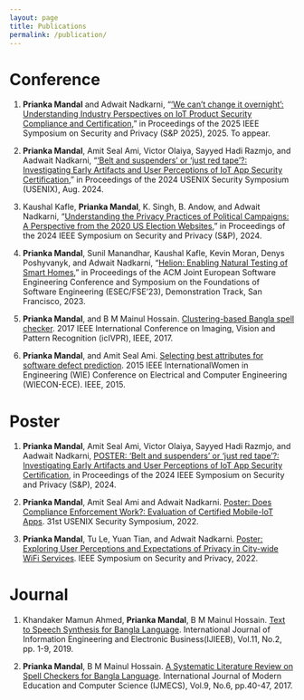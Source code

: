 ```yaml
---
layout: page
title: Publications
permalink: /publication/
---
```


# Conference

1. **Prianka Mandal** and Adwait Nadkarni, “[‘We can’t change it overnight’: Understanding Industry Perspectives on IoT Product Security Compliance and Certification](),” in Proceedings of the 2025 IEEE Symposium on Security and Privacy (S&P 2025), 2025. To appear.

2.  **Prianka Mandal**, Amit Seal Ami, Victor Olaiya, Sayyed Hadi Razmjo, and Aadwait Nadkarni, “[‘Belt and suspenders’ or ‘just red tape’?: Investigating Early Artifacts and User Perceptions of IoT App Security Certification](https://www.usenix.org/conference/usenixsecurity24/presentation/mandal),” in Proceedings of the 2024 USENIX Security Symposium (USENIX), Aug. 2024. 

3.  Kaushal Kafle, **Prianka Mandal**, K. Singh, B. Andow, and Adwait Nadkarni, “[Understanding the Privacy Practices of Political Campaigns: A Perspective from the 2020 US Election Websites](https://www.computer.org/csdl/proceedings-article/sp/2024/313000a091/1Ub22Yc2aOc),” in Proceedings of the 2024 IEEE Symposium on Security and Privacy (S&P), 2024.

4.  **Prianka Mandal**, Sunil Manandhar, Kaushal Kafle, Kevin Moran, Denys Poshyvanyk, and Adwait Nadkarni, “[Helion: Enabling Natural Testing of Smart Homes](https://dl.acm.org/doi/10.1145/3611643.3613095),” in Proceedings of the ACM Joint European Software Engineering Conference and Symposium on the Foundations of Software Engineering (ESEC/FSE’23), Demonstration Track, San Francisco, 2023. 

5. **Prianka Mandal**, and B M Mainul Hossain. [Clustering-based Bangla spell checker](https://ieeexplore.ieee.org/document/7890878). 2017 IEEE International Conference on Imaging, Vision and Pattern Recognition (icIVPR), IEEE, 2017.

6. **Prianka Mandal**, and Amit Seal Ami. [Selecting best attributes for software defect prediction](https://ieeexplore.ieee.org/document/7444011). 2015 IEEE InternationalWomen in Engineering (WIE) Conference on Electrical and Computer Engineering (WIECON-ECE). IEEE, 2015. 

# Poster

1. **Prianka Mandal**, Amit Seal Ami, Victor Olaiya, Sayyed Hadi Razmjo, and Aadwait Nadkarni, [POSTER: ‘Belt and suspenders’ or ‘just red tape’?: Investigating Early Artifacts and User Perceptions of IoT App Security Certification](https://sp2024.ieee-security.org/downloads/SP24-posters/sp24posters-final11.pdf), in Proceedings of the 2024 IEEE Symposium on Security and Privacy (S&P), 2024.

2. **Prianka Mandal**, Amit Seal Ami and Adwait Nadkarni. [Poster: Does Compliance Enforcement Work?: Evaluation of Certified Mobile-IoT Apps](). 31st USENIX Security Symposium, 2022.

3. **Prianka Mandal**, Tu Le, Yuan Tian, and Adwait Nadkarni. [Poster: Exploring User Perceptions and Expectations of Privacy in City-wide WiFi Services](https://www.ieee-security.org/TC/SP2022/downloads/SP22-posters/sp22-posters-28.pdf). IEEE Symposium on Security and Privacy, 2022.


# Journal

1. Khandaker Mamun Ahmed, **Prianka Mandal**, B M Mainul Hossain. [Text to Speech Synthesis for Bangla Language](https://www.mecs-press.org/ijieeb/ijieeb-v11-n2/IJIEEB-V11-N2-1.pdf). International Journal of Information Engineering and Electronic Business(IJIEEB), Vol.11, No.2, pp. 1-9, 2019.

2. **Prianka Mandal**, B M Mainul Hossain. [A Systematic Literature Review on Spell Checkers for Bangla Language](https://www.mecs-press.org/ijmecs/ijmecs-v9-n6/IJMECS-V9-N6-6.pdf). International Journal of Modern Education and Computer Science (IJMECS), Vol.9, No.6, pp.40-47, 2017. 



